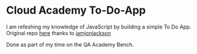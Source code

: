 # Cloud Academy To-Do-App

I am refeshing my knowledge of JavaScript by building a simple To Do App.
Original repo [here](https://github.com/iamjonjackson/html5-js-tutorials)
thanks to [iamjonjackson](https://github.com/iamjonjackson)

Done as part of my time on the QA Academy Bench.
